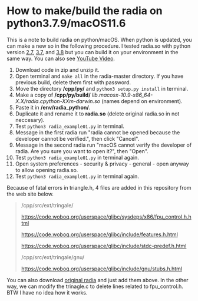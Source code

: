 # How to make/build the radia on python3.7.9/macOS11.6

This is a note to build radia on python/macOS. When python is updated, you can make a new so in the following procedure. I tested radia.so with python version [2.7](https://github.com/hidecode221b/Radia/blob/master/env/radia_python/radia.cpython-27m-darwin.so), [3.7](https://github.com/hidecode221b/Radia/blob/master/env/radia_python/radia.cpython-37m-darwin.so), and [3.8](https://github.com/hidecode221b/Radia/blob/master/env/radia_python/radia.cpython-38-darwin.so) but you can build it on your environment in the same way. You can also see [YouTube Video](https://youtu.be/mbbfCD5LF5c). 

1. Download code in zip and unzip it.
1. Open terminal and `make all` in the radia-master directory. If you have previous build, delete them first with password.
1. Move the directory **/cpp/py/** and `python3 setup.py install` in terminal.
1. Make a copy of **/cpp/py/build/** *lib.macosx-10.9-x86_64-X.X/radia.cpython-XXm-darwin.so* (names depend on environment).
1. Paste it in **/env/radia_python/**.
1. Duplicate it and rename it to **radia.so** (delete original radia.so in not neccesary).
1. Test `python3 radia_example01.py` in terminal.
1. Message in the first radia run "radia cannot be opened because the developer cannot be verified.", then click "Cancel".
1. Message in the second radia run "macOS cannot verify the developer of radia. Are you sure you want to open it?", then "Open".
1. Test `python3 radia_example01.py` in terminal again.
1. Open system preferences - security & privacy - general - open anyway to allow opening radia.so.
1. Test `python3 radia_example01.py` in terminal again.

Because of fatal errors in triangle.h, 4 files are added in this repository from the web site below.

> /cpp/src/ext/tringale/
> 
> https://code.woboq.org/userspace/glibc/sysdeps/x86/fpu_control.h.html
> 
> https://code.woboq.org/userspace/glibc/include/features.h.html
> 
> https://code.woboq.org/userspace/glibc/include/stdc-predef.h.html
> 
> /cpp/src/ext/tringale/gnu/
> 
> https://code.woboq.org/userspace/glibc/include/gnu/stubs.h.html
>

You can also download [original radia](https://github.com/ochubar/Radia) and just add them above. In the other way, we can modify the trinagle.c to delete lines related to fpu_control.h. BTW I have no idea how it works.


